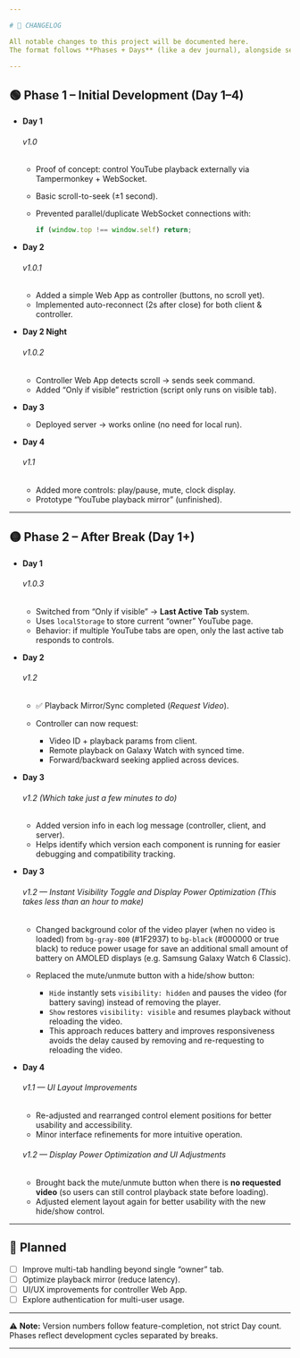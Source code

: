 ```yaml
---

# 📜 CHANGELOG

All notable changes to this project will be documented here.
The format follows **Phases + Days** (like a dev journal), alongside semantic **versions**.

---
```


## 🟢 Phase 1 – Initial Development (Day 1–4)

* **Day 1**
  ###### v1.0

  * Proof of concept: control YouTube playback externally via Tampermonkey + WebSocket.
  * Basic scroll-to-seek (±1 second).
  * Prevented parallel/duplicate WebSocket connections with:

    ```js
    if (window.top !== window.self) return;
    ```
* **Day 2**
  ###### v1.0.1

  * Added a simple Web App as controller (buttons, no scroll yet).
  * Implemented auto-reconnect (2s after close) for both client & controller.
* **Day 2 Night**
  ###### v1.0.2

  * Controller Web App detects scroll → sends seek command.
  * Added “Only if visible” restriction (script only runs on visible tab).
* **Day 3**

  * Deployed server → works online (no need for local run).
* **Day 4**
  ###### v1.1

  * Added more controls: play/pause, mute, clock display.
  * Prototype “YouTube playback mirror” (unfinished).

---

## 🟡 Phase 2 – After Break (Day 1+)

* **Day 1**
  ###### v1.0.3

  * Switched from “Only if visible” → **Last Active Tab** system.
  * Uses `localStorage` to store current “owner” YouTube page.
  * Behavior: if multiple YouTube tabs are open, only the last active tab responds to controls.

* **Day 2**
  ###### v1.2

  * ✅ Playback Mirror/Sync completed (*Request Video*).
  * Controller can now request:

    * Video ID + playback params from client.
    * Remote playback on Galaxy Watch with synced time.
    * Forward/backward seeking applied across devices.

* **Day 3**
  ###### v1.2 *(Which take just a few minutes to do)* 

  * Added version info in each log message (controller, client, and server).  
  * Helps identify which version each component is running for easier debugging and compatibility tracking.

* **Day 3**
  ###### v1.2 — Instant Visibility Toggle and Display Power Optimization *(This takes less than an hour to make)* 

  * Changed background color of the video player (when no video is loaded) from `bg-gray-800` (#1F2937) to `bg-black` (#000000 or true black) to reduce power usage for save an additional small amount of battery on AMOLED displays (e.g. Samsung Galaxy Watch 6 Classic).
  * Replaced the mute/unmute button with a hide/show button:

    * `Hide` instantly sets `visibility: hidden` and pauses the video (for battery saving) instead of removing the player.
    * `Show` restores `visibility: visible` and resumes playback without reloading the video.
    * This approach reduces battery and improves responsiveness avoids the delay caused by removing and re-requesting to reloading the video.

* **Day 4**
  ###### v1.1 — UI Layout Improvements
  * Re-adjusted and rearranged control element positions for better usability and accessibility.
  * Minor interface refinements for more intuitive operation.

  ###### v1.2 — Display Power Optimization and UI Adjustments
  * Brought back the mute/unmute button when there is **no requested video** (so users can still control playback state before loading).
  * Adjusted element layout again for better usability with the new hide/show control.

---

## 🔮 Planned

* [ ] Improve multi-tab handling beyond single “owner” tab.
* [ ] Optimize playback mirror (reduce latency).
* [ ] UI/UX improvements for controller Web App.
* [ ] Explore authentication for multi-user usage.

---

⚠️ **Note:** Version numbers follow feature-completion, not strict Day count.
Phases reflect development cycles separated by breaks.

---